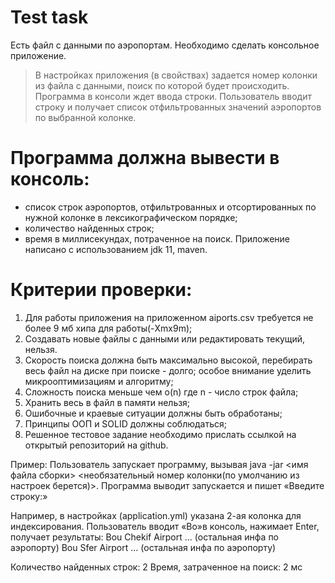 # Test task

Есть файл с данными по аэропортам. Необходимо сделать консольное приложение.

>В настройках приложения (в свойствах) задается номер колонки из файла с данными, поиск
>по которой будет происходить. Программа в консоли ждет ввода строки.
>Пользователь вводит строку и получает список отфильтрованных значений аэропортов по выбранной колонке.

# Программа должна вывести в консоль:
- список строк аэропортов, отфильтрованных и отсортированных по нужной колонке в
лексикографическом порядке;
- количество найденных строк;
- время в миллисекундах, потраченное на поиск.
Приложение написано с использованием jdk 11, maven.

# Критерии проверки:
1. Для работы приложения на приложенном aiports.csv требуется не более 9 мб хипа для
работы(-Xmx9m);
2. Создавать новые файлы с данными или редактировать текущий, нельзя.
3. Скорость поиска должна быть максимально высокой, перебирать весь файл на диске
при поиске - долго; особое внимание уделить микрооптимизациям и алгоритму;
4. Сложность поиска меньше чем o(n) где n - число строк файла;
5. Хранить весь в файл в памяти нельзя;
6. Ошибочные и краевые ситуации должны быть обработаны;
7. Принципы ООП и SOLID должны соблюдаться;
8. Решенное тестовое задание необходимо прислать ссылкой на открытый репозиторий
на github.

Пример:
Пользователь запускает программу, вызывая java -jar <имя файла сборки> <необязательный
номер колонки(по умолчанию из настроек берется)>. Программа выводит запускается и пишет
«Введите строку:»

Например, в настройках (application.yml) указана 2-ая колонка для индексирования.
Пользователь вводит «Bo»в консоль, нажимает Enter, получает результаты:
Bou Chekif Airport ... (остальная инфа по аэропорту) Bou Sfer Airport ... (остальная инфа по
аэропорту)

Количество найденных строк: 2 Время, затраченное на поиск: 2 мс
